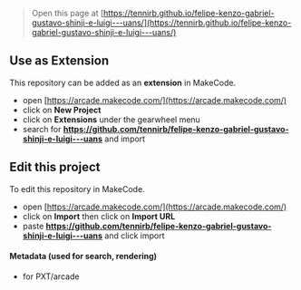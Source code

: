  


> Open this page at [https://tennirb.github.io/felipe-kenzo-gabriel-gustavo-shinji-e-luigi---uans/](https://tennirb.github.io/felipe-kenzo-gabriel-gustavo-shinji-e-luigi---uans/)

## Use as Extension

This repository can be added as an **extension** in MakeCode.

* open [https://arcade.makecode.com/](https://arcade.makecode.com/)
* click on **New Project**
* click on **Extensions** under the gearwheel menu
* search for **https://github.com/tennirb/felipe-kenzo-gabriel-gustavo-shinji-e-luigi---uans** and import

## Edit this project

To edit this repository in MakeCode.

* open [https://arcade.makecode.com/](https://arcade.makecode.com/)
* click on **Import** then click on **Import URL**
* paste **https://github.com/tennirb/felipe-kenzo-gabriel-gustavo-shinji-e-luigi---uans** and click import

#### Metadata (used for search, rendering)

* for PXT/arcade
<script src="https://makecode.com/gh-pages-embed.js"></script><script>makeCodeRender("{{ site.makecode.home_url }}", "{{ site.github.owner_name }}/{{ site.github.repository_name }}");</script>
